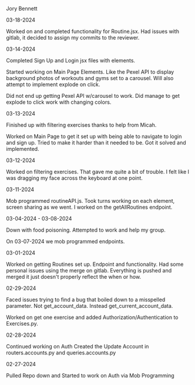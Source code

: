 Jory Bennett

03-18-2024

Worked on and completed functionality for Routine.jsx. Had issues with gitlab, it decided to assign my commits to the reviewer.

03-14-2024

Completed Sign Up and Login jsx files with elements.

Started working on Main Page Elements. Like the Pexel API to display background photos of workouts and gyms set to a carousel. Will also attempt to implement explode on click.

Did not end up getting Pexel API w/carousel to work. Did manage to get explode to click work with changing colors.

03-13-2024

Finished up with filtering exercises thanks to help from Micah.

Worked on Main Page to get it set up with being able to navigate to login and sign up. Tried to make it harder than it needed to be. Got it solved and implemented.

03-12-2024

Worked on filtering exercises. That gave me quite a bit of trouble. I felt like I was dragging my face across the keyboard at one point.

03-11-2024

Mob programmed routineAPI.js. Took turns working on each element, screen sharing as we went. I worked on the getAllRoutines endpoint.

03-04-2024 - 03-08-2024

Down with food poisoning. Attempted to work and help my group.

On 03-07-2024 we mob programmed endpoints.

03-01-2024

Worked on getting Routines set up. Endpoint and functionality. Had some personal issues using the merge on gitlab. Everything is pushed and merged it just doesn't properly reflect the when or how.

02-29-2024

Faced issues trying to find a bug that boiled down to a misspelled parameter. Not get_account_data. Instead get_current_account_data.

Worked on get one exercise and added Authorization/Authentication to Exercises.py.

02-28-2024

Continued working on Auth
Created the Update Account in routers.accounts.py and queries.accounts.py

02-27-2024

Pulled Repo down and Started to work on Auth via Mob Programming
